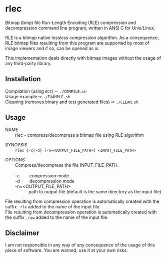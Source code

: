 # rlec

Bitmap (bmp) file Run-Length Encoding (RLE) compression and decompression command line program, written in ANSI C for Unix/Linux.

RLE is a bitmap native lossless compression algorithm. As a consequence, RLE bitmap files resulting from this program are supported by most of image viewers and if so, can be opened as is.

This implementation deals directly with bitmap images without the usage of any third-party library.

## Installation

Compilation (using `GCC`) ⇨ `./COMPILE.sh`<br/>
Usage example ⇨ `./EXAMPLE.sh`<br/>
Cleaning (removes binary and test generated files) ⇨ `./CLEAN.sh`

## Usage

NAME<br/>
&nbsp;&nbsp;&nbsp;&nbsp;&nbsp;&nbsp;&nbsp;&nbsp;rlec - compress/decompress a bitmap file using RLE algorithm

SYNOPSIS<br/>
&nbsp;&nbsp;&nbsp;&nbsp;&nbsp;&nbsp;&nbsp;&nbsp;`rlec {-c|-d} [-n=<OUTPUT_FILE_PATH>] <INPUT_FILE_PATH>`

OPTIONS<br/>
&nbsp;&nbsp;&nbsp;&nbsp;&nbsp;&nbsp;&nbsp;&nbsp;Compress/decompress the file INPUT_FILE_PATH.<br/><br/>
&nbsp;&nbsp;&nbsp;&nbsp;&nbsp;&nbsp;&nbsp;&nbsp;-c&nbsp;&nbsp;&nbsp;&nbsp;&nbsp;&nbsp;&nbsp;&nbsp;compression mode<br>
&nbsp;&nbsp;&nbsp;&nbsp;&nbsp;&nbsp;&nbsp;&nbsp;-d&nbsp;&nbsp;&nbsp;&nbsp;&nbsp;&nbsp;&nbsp;&nbsp;decompression mode<br>
&nbsp;&nbsp;&nbsp;&nbsp;&nbsp;&nbsp;&nbsp;&nbsp;-n=<OUTPUT_FILE_PATH><br/>
&nbsp;&nbsp;&nbsp;&nbsp;&nbsp;&nbsp;&nbsp;&nbsp;&nbsp;&nbsp;&nbsp;&nbsp;&nbsp;&nbsp;&nbsp;&nbsp;&nbsp;&nbsp;&nbsp;path to output file (default is the same directory as the input file)

File resulting from compression operation is automatically created with the suffix `_rle` added to the name of the input file.<br/>
File resulting from decompression operation is automatically created with the suffix `_raw` added to the name of the input file.

## Disclaimer

I am not responsible in any way of any consequence of the usage of this piece of software. You are warned, use it at your own risks.
